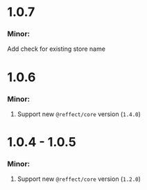 # 1.0.7

### Minor:

Add check for existing store name

# 1.0.6

### Minor:

1. Support new `@reffect/core` version (`1.4.0`)

# 1.0.4 - 1.0.5

### Minor:

1. Support new `@reffect/core` version (`1.2.0`)
